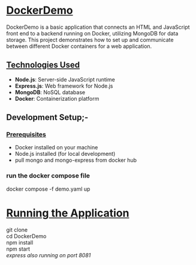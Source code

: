 # <u>DockerDemo</u>

DockerDemo is a basic application that connects an HTML and JavaScript front end to a backend running on Docker, utilizing MongoDB for data storage. This project demonstrates how to set up and communicate between different Docker containers for a web application.

## <u> Technologies Used </u>
- **Node.js**: Server-side JavaScript runtime
- **Express.js**: Web framework for Node.js
- **MongoDB**: NoSQL database
- **Docker**: Containerization platform

## Development Setup;-

### <u>Prerequisites</u>
- Docker installed on your machine
- Node.js installed (for local development)
- pull mongo and mongo-express from docker hub

### run the docker compose file
  docker compose -f demo.yaml up 


 # <u> Running the Application </u>
git clone <br>
cd DockerDemo <br>
npm install <br>
npm start <br>
<i>express also running on port 8081</i>

